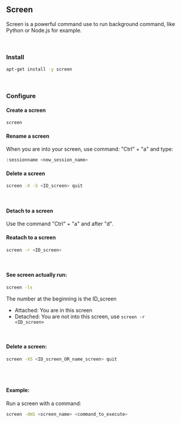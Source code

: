 ## Screen

Screen is a powerful command use to run background command, like Python or Node.js for example.

<br>

### Install
```bash
apt-get install -y screen
```


<br>

### Configure

#### Create a screen
```bash
screen
```

#### Rename a screen
When you are into your screen, use command: "Ctrl" + "a" and type:
```bash
:sessionname <new_session_name>
```

#### Delete a screen
```bash
screen -X -S <ID_screen> quit
```

<br>

#### Detach to a screen
Use the command "Ctrl" + "a" and after "d".

#### Reatach to a screen
```bash
screen -r <ID_screen>
```

<br>

#### See screen actually run:
```bash
screen -ls
```
The number at the beginning is the ID_screen
* Attached: You are in this screen
* Detached: You are not into this screen, use <code>screen -r <ID_screen></code>

<br>

#### Delete a screen:
```bash
screen -XS <ID_screen_OR_name_screen> quit
```

<br><br>

#### Example:
Run a screen with a command:
```bash
screen -dmS <screen_name> <command_to_execute>
```
